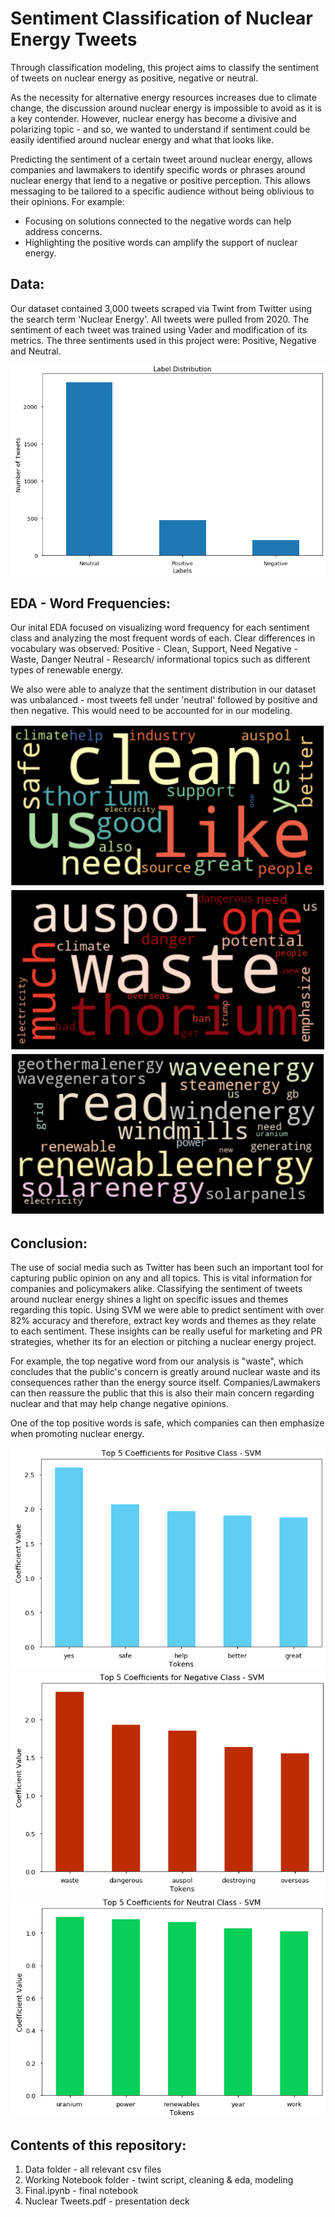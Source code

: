 # Sentiment Classification of Nuclear Energy Tweets

Through classification modeling, this project aims to classify the sentiment of tweets on nuclear energy as positive, negative or neutral.

As the necessity for alternative energy resources increases due to climate change, the discussion around nuclear energy is impossible to avoid as it is a key contender. However, nuclear energy has become a divisive and polarizing topic - and so, we wanted to understand if sentiment could be easily identified around nuclear energy and what that looks like.

Predicting the sentiment of a certain tweet around nuclear energy, allows companies and lawmakers to identify specific words or phrases around nuclear energy that lend to a negative or positive perception. This allows messaging to be tailored to a specific audience without being oblivious to their opinions. For example:

  - Focusing on solutions connected to the negative words can help address concerns.
  - Highlighting the positive words can amplify the support of nuclear energy.


## Data:

Our dataset contained 3,000 tweets scraped via Twint from Twitter using the search term 'Nuclear Energy'. All tweets were pulled from 2020. The sentiment of each tweet was trained using Vader and modification of its metrics. The three sentiments used in this project were: Positive, Negative and Neutral.

![](/images/target.png)

## EDA - Word Frequencies:

Our inital EDA focused on visualizing word frequency for each sentiment class and analyzing the most frequent words of each. Clear differences in vocabulary was observed: 
Positive - Clean, Support, Need
Negative - Waste, Danger
Neutral - Research/ informational topics such as different types of renewable energy.

We also were able to analyze that the sentiment distribution in our dataset was unbalanced - most tweets fell under 'neutral' followed by positive and then negative.  This would need to be accounted for in our modeling. 

![](/images/pos.png)
![](/images/neg.png)
![](/images/neu.png)


## Conclusion:

The use of social media such as Twitter has been such an important tool for capturing public opinion on any and all topics. This is vital information for companies and policymakers alike. Classifying the sentiment of tweets around nuclear energy shines a light on specific issues and themes regarding this topic. Using SVM we were able to predict sentiment with over 82% accuracy and therefore, extract key words and themes as they relate to each sentiment. These insights can be really useful for marketing and PR strategies, whether its for an election or pitching a nuclear energy project.

For example, the top negative word from our analysis is "waste", which concludes that the public's concern is greatly around nuclear waste and its consequences rather than the energy source itself. Companies/Lawmakers can then reassure the public that this is also their main concern regarding nuclear and that may help change negative opinions.

One of the top positive words is safe, which companies can then emphasize when promoting nuclear energy.




![](/images/svmpos.png)
![](/images/svmneg.png)
![](/images/svmneu.png)


## Contents of this repository: 

1. Data folder - all relevant csv files 
2. Working Notebook folder - twint script, cleaning & eda, modeling 
3. Final.ipynb - final notebook 
4. Nuclear Tweets.pdf - presentation deck
